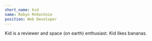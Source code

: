 ```yaml
---
short_name: kid
name: Robyn McKechnie
position: Web Developer
---
```

Kid is a reviewer and space (on earth) enthusiast. Kid likes bananas.